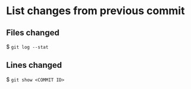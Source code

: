 # List changes from previous commit

## Files changed
$ `git log --stat`

## Lines changed
$ `git show <COMMIT ID>`
